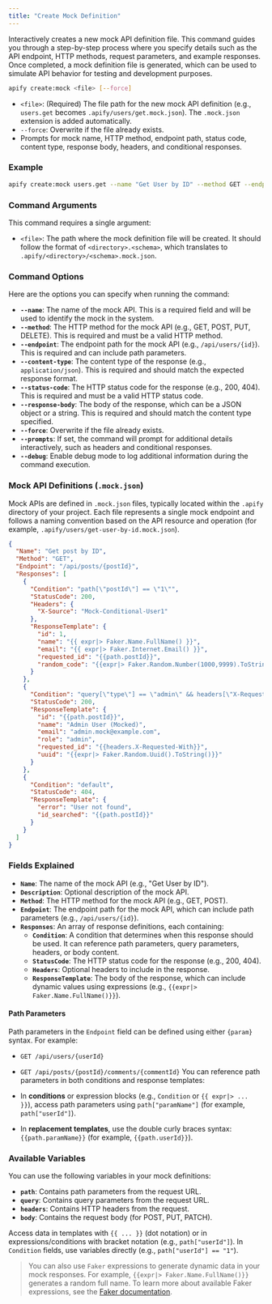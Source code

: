 ```yaml
---
title: "Create Mock Definition"
---
```


Interactively creates a new mock API definition file. This command guides you through a step-by-step process where you specify details such as the API endpoint, HTTP methods, request parameters, and example responses. Once completed, a mock definition file is generated, which can be used to simulate API behavior for testing and development purposes.

```bash
apify create:mock <file> [--force]
```

- `<file>`: (Required) The file path for the new mock API definition (e.g., `users.get` becomes `.apify/users/get.mock.json`). The `.mock.json` extension is added automatically.
- `--force`: Overwrite if the file already exists.
- Prompts for mock name, HTTP method, endpoint path, status code, content type, response body, headers, and conditional responses.

### Example

```bash
apify create:mock users.get --name "Get User by ID" --method GET --endpoint "/api/users/{id}" --status-code 200 --content-type "application/json" --response-body '{"id": "{{path.id}}", "name": "{{expr|> Faker.Name.FullName()}}", "email": "{{expr|> Faker.Internet.Email()}}"}' --force
```

### Command Arguments

This command requires a single argument:

- `<file>`: The path where the mock definition file will be created. It should follow the format of `<directory>.<schema>`, which translates to `.apify/<directory>/<schema>.mock.json`.

### Command Options

Here are the options you can specify when running the command:

- **`--name`**: The name of the mock API. This is a required field and will be used to identify the mock in the system.
- **`--method`**: The HTTP method for the mock API (e.g., GET, POST, PUT, DELETE). This is required and must be a valid HTTP method.
- **`--endpoint`**: The endpoint path for the mock API (e.g., `/api/users/{id}`). This is required and can include path parameters.
- **`--content-type`**: The content type of the response (e.g., `application/json`). This is required and should match the expected response format.
- **`--status-code`**: The HTTP status code for the response (e.g., 200, 404). This is required and must be a valid HTTP status code.
- **`--response-body`**: The body of the response, which can be a JSON object or a string. This is required and should match the content type specified.
- **`--force`**: Overwrite if the file already exists.
- **`--prompts`**: If set, the command will prompt for additional details interactively, such as headers and conditional responses.
- **`--debug`**: Enable debug mode to log additional information during the command execution.

### Mock API Definitions (`.mock.json`)

Mock APIs are defined in `.mock.json` files, typically located within the `.apify` directory of your project. Each file represents a single mock endpoint and follows a naming convention based on the API resource and operation (for example, `.apify/users/get-user-by-id.mock.json`).

```json
{
  "Name": "Get post by ID",
  "Method": "GET",
  "Endpoint": "/api/posts/{postId}",
  "Responses": [
    {
      "Condition": "path[\"postId\"] == \"1\"",
      "StatusCode": 200,
      "Headers": {
        "X-Source": "Mock-Conditional-User1"
      },
      "ResponseTemplate": {
        "id": 1,
        "name": "{{ expr|> Faker.Name.FullName() }}",
        "email": "{{ expr|> Faker.Internet.Email() }}",
        "requested_id": "{{path.postId}}",
        "random_code": "{{expr|> Faker.Random.Number(1000,9999).ToString()}}"
      }
    },
    {
      "Condition": "query[\"type\"] == \"admin\" && headers[\"X-Requested-With\"] == \"XMLHttpRequest\"",
      "StatusCode": 200,
      "ResponseTemplate": {
        "id": "{{path.postId}}",
        "name": "Admin User (Mocked)",
        "email": "admin.mock@example.com",
        "role": "admin",
        "requested_id": "{{headers.X-Requested-With}}",
        "uuid": "{{expr|> Faker.Random.Uuid().ToString()}}"
      }
    },
    {
      "Condition": "default",
      "StatusCode": 404,
      "ResponseTemplate": {
        "error": "User not found",
        "id_searched": "{{path.postId}}"
      }
    }
  ]
}
```

### Fields Explained

- **`Name`**: The name of the mock API (e.g., "Get User by ID").
- **`Description`**: Optional description of the mock API.
- **`Method`**: The HTTP method for the mock API (e.g., GET, POST).
- **`Endpoint`**: The endpoint path for the mock API, which can include path parameters (e.g., `/api/users/{id}`).
- **`Responses`**: An array of response definitions, each containing:
  - **`Condition`**: A condition that determines when this response should be used. It can reference path parameters, query parameters, headers, or body content.
  - **`StatusCode`**: The HTTP status code for the response (e.g., 200, 404).
  - **`Headers`**: Optional headers to include in the response.
  - **`ResponseTemplate`**: The body of the response, which can include dynamic values using expressions (e.g., `{{expr|> Faker.Name.FullName()}}`).

#### Path Parameters

Path parameters in the `Endpoint` field can be defined using either `{param}` syntax. For example:

- `GET /api/users/{userId}`
- `GET /api/posts/{postId}/comments/{commentId}`
  You can reference path parameters in both conditions and response templates:

- In **conditions** or expression blocks (e.g., `Condition` or `{{ expr|> ... }}`), access path parameters using `path["paramName"]` (for example, `path["userId"]`).
- In **replacement templates**, use the double curly braces syntax: `{{path.paramName}}` (for example, `{{path.userId}}`).

### Available Variables

You can use the following variables in your mock definitions:

- **`path`**: Contains path parameters from the request URL.
- **`query`**: Contains query parameters from the request URL.
- **`headers`**: Contains HTTP headers from the request.
- **`body`**: Contains the request body (for POST, PUT, PATCH).

Access data in templates with `{{ ... }}` (dot notation) or in expressions/conditions with bracket notation (e.g., `path["userId"]`). In `Condition` fields, use variables directly (e.g., `path["userId"] == "1"`).

> You can also use `Faker` expressions to generate dynamic data in your mock responses. For example, `{{expr|> Faker.Name.FullName()}}` generates a random full name. To learn more about available Faker expressions, see the [Faker documentation](/docs/api-testing/manage-data/#faker-data).
